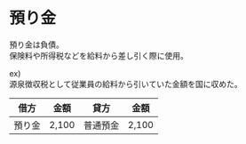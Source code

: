 # 預り金

預り金は負債。  
保険料や所得税などを給料から差し引く際に使用。

ex)  
源泉徴収税として従業員の給料から引いていた金額を国に収めた。

|借方|金額|貸方|金額|
|---|---|---|---|
|預り金|2,100|普通預金|2,100|
